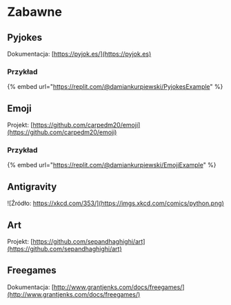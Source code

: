 # Zabawne

## Pyjokes

Dokumentacja: [https://pyjok.es/](https://pyjok.es)

### Przykład

{% embed url="https://replit.com/@damiankurpiewski/PyjokesExample" %}

## Emoji

Projekt: [https://github.com/carpedm20/emoji](https://github.com/carpedm20/emoji)

### Przykład

{% embed url="https://replit.com/@damiankurpiewski/EmojiExample" %}

## Antigravity

![Źródło: https://xkcd.com/353/](https://imgs.xkcd.com/comics/python.png)

## Art

Projekt: [https://github.com/sepandhaghighi/art](https://github.com/sepandhaghighi/art)

## Freegames

Dokumentacja: [http://www.grantjenks.com/docs/freegames/](http://www.grantjenks.com/docs/freegames/)

